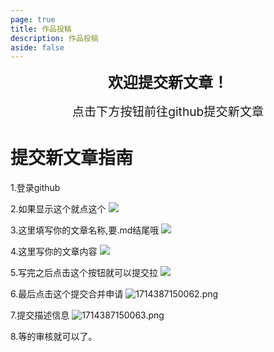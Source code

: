 ```yaml
---
page: true
title: 作品投稿
description: 作品投稿
aside: false
---
```


<div style="text-align: center; font-size: 1.5rem;margin-bottom: 1rem; font-weight: bolder;"> 欢迎提交新文章！ </div>
<div style="text-align: center; font-size: 1.2rem;margin-bottom: 1rem;"> 点击下方按钮前往github提交新文章 </div>

<Push />

# 提交新文章指南
1.登录github

2.如果显示这个就点这个
![](https://img.fastmirror.net/s/2024/04/28/662e581cb82d6.png)

3.这里填写你的文章名称,要.md结尾哦
![](https://img.fastmirror.net/s/2024/04/28/662e58e471a5b.png)


4.这里写你的文章内容
![](https://img.fastmirror.net/s/2024/04/28/662e592cb240d.png)

5.写完之后点击这个按钮就可以提交拉
![](https://img.fastmirror.net/s/2024/04/28/662e595884ead.png)

6.最后点击这个提交合并申请
![1714387150062.png](https://img.fastmirror.net/s/2024/04/29/662f78cf90802.png)

7.提交描述信息
![1714387150063.png](https://img.fastmirror.net/s/2024/04/29/662f78cfecb22.png)


8.等的审核就可以了。
